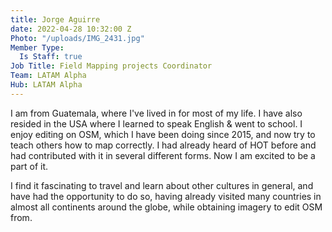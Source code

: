 ```yaml
---
title: Jorge Aguirre
date: 2022-04-28 10:32:00 Z
Photo: "/uploads/IMG_2431.jpg"
Member Type:
  Is Staff: true
Job Title: Field Mapping projects Coordinator
Team: LATAM Alpha
Hub: LATAM Alpha
---
```


I am from Guatemala, where I've lived in for most of my life. I have also resided in the USA where I learned to speak English & went to school. I enjoy editing on OSM, which I have been doing since 2015, and now try to teach others how to map correctly. I had already heard of HOT before and had contributed with it in several different forms. Now I am excited to be a part of it.

I find it fascinating to travel and learn about other cultures in general, and have had the opportunity to do so, having already visited many countries in almost all continents around the globe, while obtaining imagery to edit OSM from.